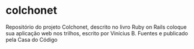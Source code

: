 # colchonet
Repositório do projeto Colchonet, descrito no livro Ruby on Rails coloque sua aplicação web nos trilhos, escrito por  Vinícius B. Fuentes e publicado pela Casa do Código 
